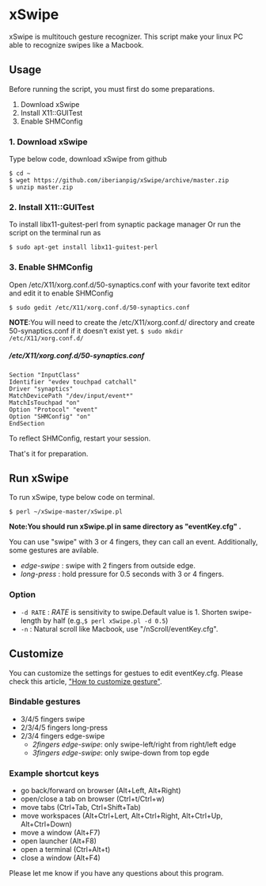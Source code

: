 xSwipe
======================
xSwipe is multitouch gesture recognizer.
This script make your linux PC able to recognize swipes like a Macbook.

## Usage

Before running the script, you must first do some preparations.

  1. Download xSwipe
  2. Install X11::GUITest
  3. Enable SHMConfig

### 1. Download xSwipe
Type below code, download xSwipe from github

    $ cd ~
    $ wget https://github.com/iberianpig/xSwipe/archive/master.zip
    $ unzip master.zip

### 2. Install X11::GUITest

To install libx11-guitest-perl from synaptic package manager
Or run the script on the terminal run as

    $ sudo apt-get install libx11-guitest-perl

### 3. Enable SHMConfig

Open /etc/X11/xorg.conf.d/50-synaptics.conf with your favorite text editor and edit it to enable SHMConfig

    $ sudo gedit /etc/X11/xorg.conf.d/50-synaptics.conf

**NOTE**:You will need to create the /etc/X11/xorg.conf.d/ directory and create 50-synaptics.conf if it doesn't exist yet.
     `$ sudo mkdir /etc/X11/xorg.conf.d/`

##### /etc/X11/xorg.conf.d/50-synaptics.conf

    Section "InputClass"
    Identifier "evdev touchpad catchall"
    Driver "synaptics"
    MatchDevicePath "/dev/input/event*"
    MatchIsTouchpad "on"
    Option "Protocol" "event"
    Option "SHMConfig" "on"
    EndSection

To reflect SHMConfig, restart your session.

That's it for preparation.

## Run xSwipe

To run xSwipe, type below code on terminal.

    $ perl ~/xSwipe-master/xSwipe.pl

**Note:You should run xSwipe.pl in same directory as "eventKey.cfg" .**

You can use "swipe" with 3 or 4 fingers, they can call an event.
Additionally, some gestures are avilable.

* *edge-swipe* : swipe with 2 fingers from outside edge.
* *long-press* : hold pressure for 0.5 seconds with 3 or 4 fingers.

### Option
*   `-d RATE` :
      *RATE* is sensitivity to swipe.Default value is 1.
      Shorten swipe-length by half (e.g.,`$ perl xSwipe.pl -d 0.5`)
*   `-n` :
      Natural scroll like Macbook, use "/nScroll/eventKey.cfg".

## Customize
You can customize the settings for gestues to edit eventKey.cfg.
Please check this article, ["How to customize gesture"](https://github.com/iberianpig/xSwipe/wiki/Customize-eventKey.cfg).

### Bindable gestures
* 3/4/5 fingers swipe
* 2/3/4/5 fingers long-press
* 2/3/4 fingers edge-swipe
    - *2fingers edge-swipe*: only swipe-left/right from right/left edge
    - *3fingers edge-swipe*: only swipe-down from top egde

### Example shortcut keys
* go back/forward on browser (Alt+Left, Alt+Right)
* open/close a tab on browser (Ctrl+t/Ctrl+w)
* move tabs (Ctrl+Tab, Ctrl+Shift+Tab)
* move workspaces (Alt+Ctrl+Lert, Alt+Ctrl+Right, Alt+Ctrl+Up, Alt+Ctrl+Down)
* move a window (Alt+F7)
* open launcher (Alt+F8)
* open a terminal (Ctrl+Alt+t)
* close a window (Alt+F4)

Please let me know if you have any questions about this program.
